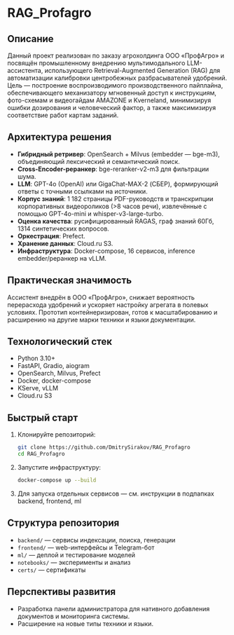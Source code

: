# RAG_Profagro

## Описание

Данный проект реализован по заказу агрохолдинга ООО «ПрофАгро» и посвящён промышленному внедрению мультимодального LLM-ассистента, использующего Retrieval-Augmented Generation (RAG) для автоматизации калибровки центробежных разбрасывателей удобрений. Цель — построение воспроизводимого производственного пайплайна, обеспечивающего механизатору мгновенный доступ к инструкциям, фото-схемам и видеогайдам AMAZONE и Kverneland, минимизируя ошибки дозирования и человеческий фактор, а также максимизируя соответствие работ картам заданий.

## Архитектура решения

- **Гибридный ретривер**: OpenSearch + Milvus (embedder — bge-m3), объединяющий лексический и семантический поиск.
- **Cross-Encoder-реранкер**: bge-reranker-v2-m3 для фильтрации шума.
- **LLM**: GPT-4o (OpenAI) или GigaChat-MAX-2 (СБЕР), формирующий ответы с точными ссылками на источники.
- **Корпус знаний**: 1 182 страницы PDF-руководств и транскрипции корпоративных видеороликов (>8 часов речи), извлечённые с помощью GPT-4o-mini и whisper-v3-large-turbo.
- **Оценка качества**: русифицированный RAGAS, граф знаний 60Гб, 1314 синтетических вопросов.
- **Оркестрация**: Prefect.
- **Хранение данных**: Cloud.ru S3.
- **Инфраструктура**: Docker-compose, 16 сервисов, inference embedder/реранкер на vLLM.

## Практическая значимость

Ассистент внедрён в ООО «ПрофАгро», снижает вероятность перерасхода удобрений и ускоряет настройку агрегата в полевых условиях. Прототип контейнеризирован, готов к масштабированию и расширению на другие марки техники и языки документации.

## Технологический стек

- Python 3.10+
- FastAPI, Gradio, aiogram
- OpenSearch, Milvus, Prefect
- Docker, docker-compose
- KServe, vLLM
- Cloud.ru S3

## Быстрый старт

1. Клонируйте репозиторий:
   ```bash
   git clone https://github.com/DmitrySirakov/RAG_Profagro
   cd RAG_Profagro
   ```
2. Запустите инфраструктуру:
   ```bash
   docker-compose up --build
   ```
3. Для запуска отдельных сервисов — см. инструкции в подпапках backend, frontend, ml

## Структура репозитория

- `backend/` — сервисы индексации, поиска, генерации
- `frontend/` — web-интерфейсы и Telegram-бот
- `ml/` — деплой и тестирование моделей
- `notebooks/` — эксперименты и анализ
- `certs/` — сертификаты

## Перспективы развития

- Разработка панели администратора для нативного добавления документов и мониторинга системы.
- Расширение на новые типы техники и языки.
